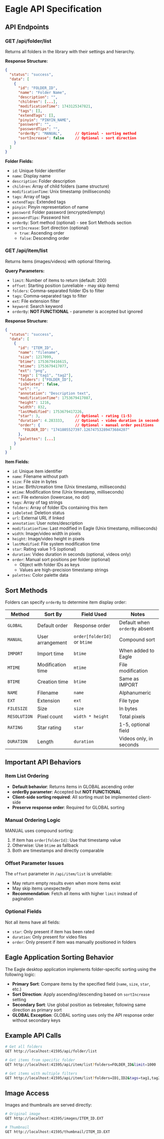 # Eagle API Specification

## API Endpoints

### GET /api/folder/list

Returns all folders in the library with their settings and hierarchy.

**Response Structure:**
```json
{
  "status": "success",
  "data": [
    {
      "id": "FOLDER_ID",
      "name": "Folder Name",
      "description": "",
      "children": [...],
      "modificationTime": 1743125347821,
      "tags": [],
      "extendTags": [],
      "pinyin": "PINYIN_NAME",
      "password": "",
      "passwordTips": "",
      "orderBy": "MANUAL",      // Optional - sorting method
      "sortIncrease": false     // Optional - sort direction
    }
  ]
}
```

**Folder Fields:**
- `id`: Unique folder identifier
- `name`: Display name
- `description`: Folder description
- `children`: Array of child folders (same structure)
- `modificationTime`: Unix timestamp (milliseconds)
- `tags`: Array of tags
- `extendTags`: Extended tags
- `pinyin`: Pinyin representation of name
- `password`: Folder password (encrypted/empty)
- `passwordTips`: Password hint
- `orderBy`: Sort method (optional) - see Sort Methods section
- `sortIncrease`: Sort direction (optional)
  - `true`: Ascending order
  - `false`: Descending order

### GET /api/item/list

Returns items (images/videos) with optional filtering.

**Query Parameters:**
- `limit`: Number of items to return (default: 200)
- `offset`: Starting position (unreliable - may skip items)
- `folders`: Comma-separated folder IDs to filter
- `tags`: Comma-separated tags to filter
- `ext`: File extension filter
- `keyword`: Search keyword
- `orderBy`: **NOT FUNCTIONAL** - parameter is accepted but ignored

**Response Structure:**
```json
{
  "status": "success",
  "data": [
    {
      "id": "ITEM_ID",
      "name": "filename",
      "size": 1217099,
      "btime": 1753679416615,
      "mtime": 1753679417077,
      "ext": "png",
      "tags": ["tag1", "tag2"],
      "folders": ["FOLDER_ID"],
      "isDeleted": false,
      "url": "",
      "annotation": "Description text",
      "modificationTime": 1753679417087,
      "height": 1216,
      "width": 832,
      "lastModified": 1753679417226,
      "star": 3,                // Optional - rating (1-5)
      "duration": 4.283333,     // Optional - video duration in seconds
      "order": {                // Optional - manual order positions
        "FOLDER_ID": "1741805527397.12674753289473684207"
      },
      "palettes": [...]
    }
  ]
}
```

**Item Fields:**
- `id`: Unique item identifier
- `name`: Filename without path
- `size`: File size in bytes
- `btime`: Birth/creation time (Unix timestamp, milliseconds)
- `mtime`: Modification time (Unix timestamp, milliseconds)
- `ext`: File extension (lowercase, no dot)
- `tags`: Array of tag strings
- `folders`: Array of folder IDs containing this item
- `isDeleted`: Deletion status
- `url`: External URL if linked
- `annotation`: User notes/description
- `modificationTime`: Last modified in Eagle (Unix timestamp, milliseconds)
- `width`: Image/video width in pixels
- `height`: Image/video height in pixels
- `lastModified`: File system modification time
- `star`: Rating value 1-5 (optional)
- `duration`: Video duration in seconds (optional, videos only)
- `order`: Manual sort positions per folder (optional)
  - Object with folder IDs as keys
  - Values are high-precision timestamp strings
- `palettes`: Color palette data

## Sort Methods

Folders can specify `orderBy` to determine item display order:

| Method | Sort By | Field Used | Notes |
|--------|---------|------------|-------|
| `GLOBAL` | Default order | Response order | Default when `orderBy` absent |
| `MANUAL` | User arrangement | `order[folderId]` or `btime` | Compound sort |
| `IMPORT` | Import time | `btime` | When added to Eagle |
| `MTIME` | Modification time | `mtime` | File modification |
| `BTIME` | Creation time | `btime` | Same as IMPORT |
| `NAME` | Filename | `name` | Alphanumeric |
| `EXT` | Extension | `ext` | File type |
| `FILESIZE` | Size | `size` | In bytes |
| `RESOLUTION` | Pixel count | `width * height` | Total pixels |
| `RATING` | Star rating | `star` | 1-5, optional field |
| `DURATION` | Length | `duration` | Videos only, in seconds |

## Important API Behaviors

### Item List Ordering
- **Default behavior**: Returns items in GLOBAL ascending order
- **orderBy parameter**: Accepted but **NOT FUNCTIONAL**
- **Client-side sorting required**: All sorting must be implemented client-side
- **Preserve response order**: Required for GLOBAL sorting

### Manual Ordering Logic
MANUAL uses compound sorting:
1. If item has `order[folderId]`: Use that timestamp value
2. Otherwise: Use `btime` as fallback
3. Both are timestamps and directly comparable

### Offset Parameter Issues
The `offset` parameter in `/api/item/list` is unreliable:
- May return empty results even when more items exist
- May skip items unexpectedly
- **Recommendation**: Fetch all items with higher `limit` instead of pagination

### Optional Fields
Not all items have all fields:
- `star`: Only present if item has been rated
- `duration`: Only present for video files
- `order`: Only present if item was manually positioned in folders

## Eagle Application Sorting Behavior
The Eagle desktop application implements folder-specific sorting using the following logic:
- **Primary Sort**: Compare items by the specified field (`name`, `size`, `star`, etc.)
- **Sort Direction**: Apply ascending/descending based on `sortIncrease` setting
- **Secondary Sort**: Use global position as tiebreaker, following same direction as primary sort
- **GLOBAL Exception**: GLOBAL sorting uses only the API response order without secondary keys

## Example API Calls

```bash
# Get all folders
GET http://localhost:41595/api/folder/list

# Get items from specific folder
GET http://localhost:41595/api/item/list?folders=FOLDER_ID&limit=1000

# Get items with multiple filters
GET http://localhost:41595/api/item/list?folders=ID1,ID2&tags=tag1,tag2&ext=png
```

## Image Access

Images and thumbnails are served directly:

```bash
# Original image
GET http://localhost:41595/images/ITEM_ID.EXT

# Thumbnail
GET http://localhost:41595/thumbnail/ITEM_ID.EXT
```